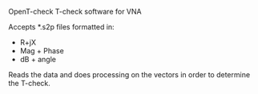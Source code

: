 OpenT-check T-check software for VNA

Accepts *.s2p files formatted in:
* R+jX
* Mag + Phase
* dB + angle

Reads the data and does processing on the vectors in order to determine the T-check. 
